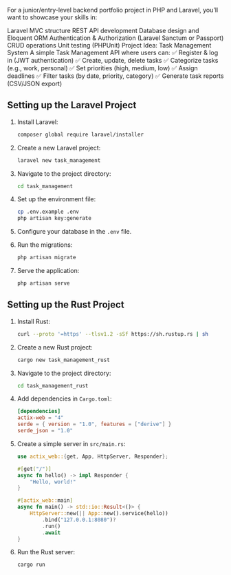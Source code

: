 For a junior/entry-level backend portfolio project in PHP and Laravel, you’ll want to showcase your skills in:

Laravel MVC structure
REST API development
Database design and Eloquent ORM
Authentication & Authorization (Laravel Sanctum or Passport)
CRUD operations
Unit testing (PHPUnit)
Project Idea: Task Management System
A simple Task Management API where users can:
✅ Register & log in (JWT authentication)
✅ Create, update, delete tasks
✅ Categorize tasks (e.g., work, personal)
✅ Set priorities (high, medium, low)
✅ Assign deadlines
✅ Filter tasks (by date, priority, category)
✅ Generate task reports (CSV/JSON export)

## Setting up the Laravel Project

1. Install Laravel:
    ```sh
    composer global require laravel/installer
    ```

2. Create a new Laravel project:
    ```sh
    laravel new task_management
    ```

3. Navigate to the project directory:
    ```sh
    cd task_management
    ```

4. Set up the environment file:
    ```sh
    cp .env.example .env
    php artisan key:generate
    ```

5. Configure your database in the `.env` file.

6. Run the migrations:
    ```sh
    php artisan migrate
    ```

7. Serve the application:
    ```sh
    php artisan serve
    ```

## Setting up the Rust Project

1. Install Rust:
    ```sh
    curl --proto '=https' --tlsv1.2 -sSf https://sh.rustup.rs | sh
    ```

2. Create a new Rust project:
    ```sh
    cargo new task_management_rust
    ```

3. Navigate to the project directory:
    ```sh
    cd task_management_rust
    ```

4. Add dependencies in `Cargo.toml`:
    ```toml
    [dependencies]
    actix-web = "4"
    serde = { version = "1.0", features = ["derive"] }
    serde_json = "1.0"
    ```

5. Create a simple server in `src/main.rs`:
    ```rust
    use actix_web::{get, App, HttpServer, Responder};

    #[get("/")]
    async fn hello() -> impl Responder {
        "Hello, world!"
    }

    #[actix_web::main]
    async fn main() -> std::io::Result<()> {
        HttpServer::new(|| App::new().service(hello))
            .bind("127.0.0.1:8080")?
            .run()
            .await
    }
    ```

6. Run the Rust server:
    ```sh
    cargo run
    ```
